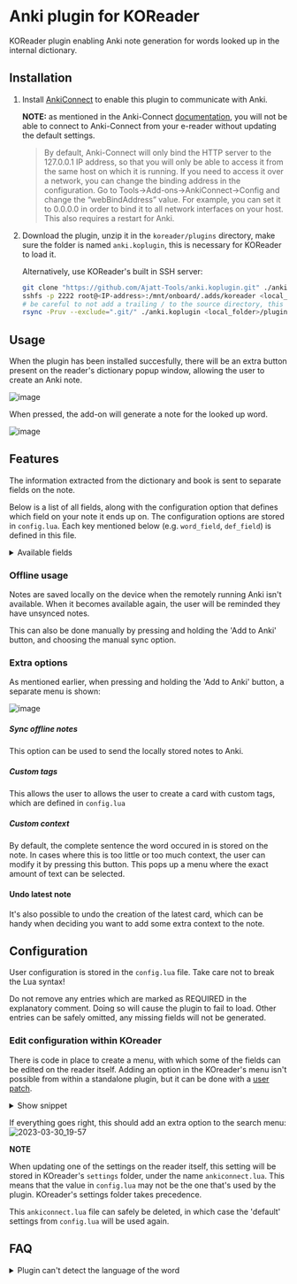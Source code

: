 # Anki plugin for KOReader

KOReader plugin enabling Anki note generation for words looked up in the internal dictionary.

## Installation

1) Install [AnkiConnect](https://ankiweb.net/shared/info/2055492159) to enable this plugin to communicate with Anki.

   **NOTE:** as mentioned in the Anki-Connect [documentation](https://foosoft.net/projects/anki-connect/), you will not be able to connect to Anki-Connect from your e-reader without updating the default settings.

   > By default, Anki-Connect will only bind the HTTP server to the 127.0.0.1 IP address, so that you will only be able to access it from the same host on which it is running.
   > If you need to access it over a network, you can change the binding address in the configuration.
   > Go to Tools->Add-ons->AnkiConnect->Config and change the “webBindAddress” value.
   > For example, you can set it to 0.0.0.0 in order to bind it to all network interfaces on your host. This also requires a restart for Anki.

2) Download the plugin, unzip it in the `koreader/plugins` directory, make sure the folder is named `anki.koplugin`, this is necessary for KOReader to load it.

   Alternatively, use KOReader's built in SSH server:

   ```sh
   git clone "https://github.com/Ajatt-Tools/anki.koplugin.git" ./anki.koplugin
   sshfs -p 2222 root@<IP-address>:/mnt/onboard/.adds/koreader <local_folder>
   # be careful to not add a trailing / to the source directory, this creates the folder on your device
   rsync -Pruv --exclude=".git/" ./anki.koplugin <local_folder>/plugins/
   ```

## Usage

When the plugin has been installed succesfully, there will be an extra button present on the reader's dictionary popup window, allowing the user to create an Anki note.


![image](https://user-images.githubusercontent.com/34285115/228915515-b6d3eef6-d9e3-4899-9922-db040a29f2b3.png)

When pressed, the add-on will generate a note for the looked up word.

![image](https://github.com/Ajatt-Tools/anki.koplugin/assets/34285115/641bbb46-d23f-488f-9c1a-72c2e9db4125)

## Features
The information extracted from the dictionary and book is sent to separate fields on the note.

Below is a list of all fields, along with the configuration option that defines which field on your note it ends up on.
The configuration options are stored in `config.lua`. Each key mentioned below (e.g. `word_field`, `def_field`) is defined in this file.

<details>
  <summary>Available fields</summary>
  
  #### Selected word (`word_field`)
  The word selected in the book.
  #### Sentence context (`context_field`)
  The full sentence that the word occured in, extracted from the book.
  
  The exact context stored can be modified by pressing and holding the 'Add to Anki' button, and choosing the 'custom context' entry on the menu that pops up.
  
  #### Dictionary definition (`def_field`)
  The dictionary entry that was selected when pressing the button.
  #### Audio (`audio_field`)
  The plugin will query Forvo to get audio for the lookupword. The language used is determined by the dictionary's language, or by the book's language as fallback.
  #### Metadata (`meta_field`)
  Some information about the book: author, title and page number.
  
  This info is retrieved from the EPUB's metadata, or by parsing the filename with a Lua pattern (`"^%[([^%]]-)%]_(.-)_%[([^%]]-)%]%.[^%.]+"`)
  
  The pattern expects filenames with the following format: `[Author]_Title_[extra_info].epub`. The extension can be anything.
</details>

### Offline usage
Notes are saved locally on the device when the remotely running Anki isn't available. When it becomes available again, the user will be reminded they have unsynced notes. 

This can also be done manually by pressing and holding the 'Add to Anki' button, and choosing the manual sync option.

### Extra options

As mentioned earlier, when pressing and holding the 'Add to Anki' button, a separate menu is shown:

![image](https://github.com/Ajatt-Tools/anki.koplugin/assets/34285115/932df377-c9fe-4083-8964-8536780b2920)

##### Sync offline notes
This option can be used to send the locally stored notes to Anki.
##### Custom tags
This allows the user to allows the user to create a card with custom tags, which are defined in `config.lua`
##### Custom context
By default, the complete sentence the word occured in is stored on the note. In cases where this is too little or too much context, the user can modify it by pressing this button. This pops up a menu where the exact amount of text can be selected.
#### Undo latest note
It's also possible to undo the creation of the latest card, which can be handy when deciding you want to add some extra context to the note.

## Configuration

User configuration is stored in the `config.lua` file. Take care not to break the Lua syntax!

Do not remove any entries which are marked as REQUIRED in the explanatory comment. Doing so will cause the plugin to fail to load.
Other entries can be safely omitted, any missing fields will not be generated.

### Edit configuration within KOreader
There is code in place to create a menu, with which some of the fields can be edited on the reader itself. Adding an option in the KOreader's menu isn't possible from within a standalone plugin, but it can be done with a [user patch](https://github.com/koreader/koreader/wiki/User-patches).

<details>
  <summary>Show snippet</summary>
  Save the code snippet below in a file with the name `2-anki-menu-patch.lua`. This file should be stored in `koreader/patches`.
  
  ```lua
  local FileManagerMenuOrder = require("ui/elements/filemanager_menu_order")
  local ReaderMenuOrder = require("ui/elements/reader_menu_order")
  
  table.insert(FileManagerMenuOrder.search, 5, "anki_settings")
  table.insert(ReaderMenuOrder.search, 5, "anki_settings")
  ```
    
</details>


If everything goes right, this should add an extra option to the search menu:
![2023-03-30_19-57](https://user-images.githubusercontent.com/34285115/228923486-bc6f87ec-f65a-4789-bcb5-e053ba36aa5c.png)

**NOTE**

When updating one of the settings on the reader itself, this setting will be stored in KOreader's `settings` folder, under the name `ankiconnect.lua`.
This means that the value in `config.lua` may not be the one that's used by the plugin. KOreader's settings folder takes precedence.

This `ankiconnect.lua` file can safely be deleted, in which case the 'default' settings from `config.lua` will be used again.


## FAQ

<details>
  <summary>Plugin can't detect the language of the word</summary> 
  When the user has defined a value for the `audio_field` in the config, the plugin needs to know the language of the word you looked up, so it can look for the correct audio file.


  It looks for this language in 2 places
  - Stardict's `.ifo` file
  
    Each dictionary installed has its own folder consisting of, among other files, an `.ifo` file with some info about this dictionary, looking something like this:
    ```
    StarDict's dict ifo file
    version=2.4.2
    wordcount=18244
    idxfilesize=405703
    bookname=Dutch-English dictionary
    date=2009.01.30
    sametypesequence=x
    description=Copyright: Converted by swaj under GNU Public License; Version: 1.1
    ```
    In this case (Dutch-English), add the following line: `ifo_lang=nl-en` (just `ifo_lang=nl` would work too).
  
    This field is parsed by KOReader, and used by this plugin when available. This should already be present for dictionaries downloaded internally.
  
  - the language of the document
  
    In some documents, like `.epub` files, it is possible to define the language of the text with it. When this info is available, the plugin will use it.
  
    KOReader also allows you to edit a document's metadata manually, by opening the top menu > Hamburger menu > Book information > Tap and hold "Language" > Set custom.
  
    The expected format of this language is, like above, the ISO2 code. For example, to specify French, fill in 'fr'
  
  If you don't care about having audio, you can leave the `audio_field` blank. This will cause this step to be skipped completely.
    
</details>
